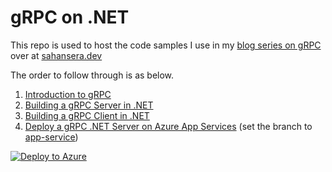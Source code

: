 # gRPC on .NET

This repo is used to host the code samples I use in my [blog series on gRPC](https://sahansera.dev/introduction-to-grpc/) over at [sahansera.dev](https://sahansera.dev/)

The order to follow through is as below.

1. [Introduction to gRPC](https://sahansera.dev/introduction-to-grpc)
2. [Building a gRPC Server in .NET](https://sahansera.dev/building-grpc-server-dotnet)
3. [Building a gRPC Client in .NET](https://sahansera.dev/building-grpc-client-dotnet)
4. [Deploy a gRPC .NET Server on Azure App Services](TBD) (set the branch to [app-service](https://github.com/sahansera/dotnet-grpc/tree/app-service))

[![Deploy to Azure](https://aka.ms/deploytoazurebutton)](https://portal.azure.com/#create/Microsoft.Template/uri/https%3A%2F%2Fraw.githubusercontent.com%2Fsahansera%2Fdotnet-grpc%2Fapp-service%2FBookshopServer%2FInfrastructure%2Ftemplate.json)
